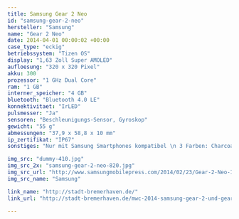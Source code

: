 ```yaml
---
title: Samsung Gear 2 Neo
id: "samsung-gear-2-neo"
hersteller: "Samsung"
name: "Gear 2 Neo"
date: 2014-04-01 00:00:02 +00:00
case_type: "eckig"
betriebssystem: "Tizen OS"
display: "1,63 Zoll Super AMOLED"
aufloesung: "320 x 320 Pixel"
akku: 300
prozessor: "1 GHz Dual Core"
ram: "1 GB"
interner_speicher: "4 GB"
bluetooth: "Bluetooth 4.0 LE"
konnektivitaet: "IrLED"
pulsmesser: "Ja"
sensoren: "Beschleunigungs-Sensor, Gyroskop"
gewicht: "55 g"
abmessungen: "37,9 x 58,8 x 10 mm"
ip_zertifikat: "IP67"
sonstiges: "Nur mit Samsung Smartphones kompatibel \n 3 Farben: Charcoal Black, Mocha Grey und Wild Orange "

img_src: "dummy-410.jpg"
img_src_2x: "samsung-gear-2-neo-820.jpg"
img_src_url: "http://www.samsungmobilepress.com/2014/02/23/Gear-2-Neo-Image"
img_src_name: "Samsung"

link_name: "http://stadt-bremerhaven.de/"
link_url: "http://stadt-bremerhaven.de/mwc-2014-samsung-gear-2-und-gear-2-neo-offiziell-vorgestellt-erste-tizen-produkte/"

---
```

